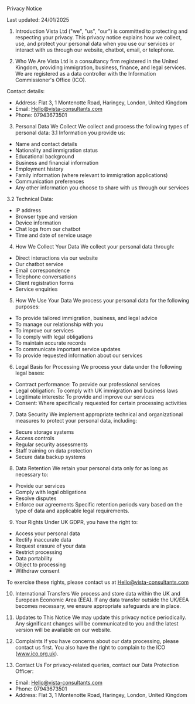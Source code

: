 Privacy Notice

Last updated: 24/01/2025

1. Introduction
Vista Ltd ("we", "us", "our") is committed to protecting and respecting your privacy. This privacy notice explains how we collect, use, and protect your personal data when you use our services or interact with us through our website, chatbot, email, or telephone.

2. Who We Are
Vista Ltd is a consultancy firm registered in the United Kingdom, providing immigration, business, finance, and legal services. We are registered as a data controller with the Information Commissioner's Office (ICO).

Contact details:
- Address: Flat 3, 1 Montenotte Road, Haringey, London, United Kingdom
- Email: Hello@vista-consultants.com
- Phone: 07943673501

3. Personal Data We Collect
We collect and process the following types of personal data:
3.1 Information you provide us:
- Name and contact details
- Nationality and immigration status
- Educational background
- Business and financial information
- Employment history
- Family information (where relevant to immigration applications)
- Communication preferences
- Any other information you choose to share with us through our services


3.2 Technical Data:
- IP address
- Browser type and version
- Device information
- Chat logs from our chatbot
- Time and date of service usage

4. How We Collect Your Data
We collect your personal data through:
- Direct interactions via our website
- Our chatbot service
- Email correspondence
- Telephone conversations
- Client registration forms
- Service enquiries

5. How We Use Your Data
We process your personal data for the following purposes:
- To provide tailored immigration, business, and legal advice
- To manage our relationship with you
- To improve our services
- To comply with legal obligations
- To maintain accurate records
- To communicate important service updates
- To provide requested information about our services

6. Legal Basis for Processing
We process your data under the following legal bases:
- Contract performance: To provide our professional services
- Legal obligation: To comply with UK immigration and business laws
- Legitimate interests: To provide and improve our services
- Consent: Where specifically requested for certain processing activities

7. Data Security
We implement appropriate technical and organizational measures to protect your personal data, including:
- Secure storage systems
- Access controls
- Regular security assessments
- Staff training on data protection
- Secure data backup systems

8. Data Retention
We retain your personal data only for as long as necessary to:
- Provide our services
- Comply with legal obligations
- Resolve disputes
- Enforce our agreements
Specific retention periods vary based on the type of data and applicable legal requirements.

9. Your Rights
Under UK GDPR, you have the right to:
- Access your personal data
- Rectify inaccurate data
- Request erasure of your data
- Restrict processing
- Data portability
- Object to processing
- Withdraw consent

To exercise these rights, please contact us at Hello@vista-consultants.com

10. International Transfers
We process and store data within the UK and European Economic Area (EEA). If any data transfer outside the UK/EEA becomes necessary, we ensure appropriate safeguards are in place.

11. Updates to This Notice
We may update this privacy notice periodically. Any significant changes will be communicated to you and the latest version will be available on our website.

12. Complaints
If you have concerns about our data processing, please contact us first. You also have the right to complain to the ICO (www.ico.org.uk).

13. Contact Us
For privacy-related queries, contact our Data Protection Officer:
- Email: Hello@vista-consultants.com
- Phone: 07943673501
- Address: Flat 3, 1 Montenotte Road, Haringey, London, United Kingdom
